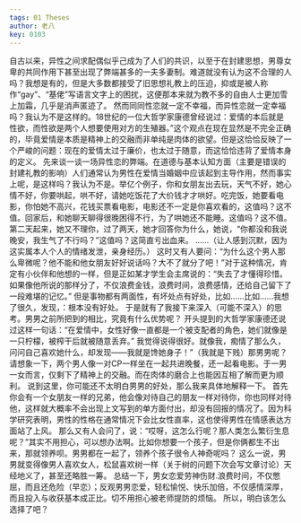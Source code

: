 ```yaml
---
tags: 01 Theses
author: 老八
key: 0103
---
```


自古以来，异性之间求配偶似乎己成为了人们的共识，以至于在封建思想，男尊女卑的共同作用下甚至出现了弊端甚多的一夫多妻制。难道就没有认为这不合理的人吗？我想是有的，但是大多数都接受了旧思想礼教上的压迫，抑或是被人称作“gay”、“基佬”写语言文字上的困扰，这便那本来就为教不多的自由人士更加雪上加霜，几乎是消声匿迹了。
然而同同性恋就一定不幸福，而异性恋就一定幸福吗？我认为不是这样的。18世纪的一位大哲学家康德曾经说过：爱情的本后就是性欲，而性欲是两个人想要使用对方的生殖器。”这个观点在现在显然是不完全正确的，毕竟爱情是本质是精神上的交融而非单纯是肉体的欲望。但是这恰恰反映了一个严峻的问题：现在的爱情太过于廉价，也太过于随意，而这恰恰违背了爱情本身的定义。
先来谈一谈一场异性恋的弊端。在道德与基本认知方面（主要是错误的封建礼教的影响）人们通常认为男性在爱情当婚姻中应该起到主导作用，然而事实上呢，是这样吗？我认为不是。举亿个例子，你和女朋友出去玩，天气不好，她心情不好，你要哄起，哄不好，请她吃饭花了大价钱才才哄好。吃完饭，她要看电影，你怕她不高兴，花钱买票看电影，电影还不一定是你喜欢看的，这值吗？这不值。回家后，和她聊天聊得很晚困得不行，为了哄她还不能睡。这值吗？这不值。第二天起来，她又不理你，过了两天，她才回答你为什么，她说，“你都没和我说晚安，我生气了不行吗？”这值吗？这简直亏出血来。
……（让人感到沉默，因为这实属本人个人的情绪发泄，亲身经历。）
这时又有人要问：“为什么这个男人那么卑微呢？他不能和他女朋友好好说话吗？大不了就分了吧！”对于这种情况，肯定有小伙伴和他想的一样，但是正如某才学生会主席说的：“失去了才懂得珍惜。如果像他所说的那样分了，不仅浪费金钱，浪费时间，浪费感情，还给自己留下了一段难堪的记忆。”
但是事物都有两面性，有坏处点有好处，比如……比如……我想了很久，发现，：根本没有好处。
于是就有了我接下来深入（可能不深入）的思考。男男之前所把到的相比，究竟有什么优势呢？
开头提到的大哲学家康德还说过这样一句话：“在爱情中，女性好像一直都是一个被支配者的角色，她们就像是一只柠檬，被榨干后就被随意丢弃。”
我觉得说得很好。就像我，痴情了那么久，问问自己喜欢她什么，却发现——我就是馋她身子！”（我就是下贱）那男男呢？
请想象一下，两个男人像一对CP一样坐在一起共进晚餐，还一起看电影。于一男一女而言，仅剩下了精神上的交融。而在肉体的磨合上也能因互相了解而更为顺利。
说到这里，你可能还不太明白男男的好处，那么我来具体地解释一下。
首先你会有一个女朋友一样的兄弟，他会像对待自己的朋友一样对待你，你也同样对待他，这样就大概率不会出现上文写到的单方面付出，却没有回报的情况了。因为科学研究表明，男性的性格在通常情况下会比女性直率，这也使得男性在情感表达方面站了上风。
那么又有人会问了，说：“哎呀，这怎么行呢？那人类怎么繁衍生息呢？”其实不用担心，可以想办法啊。比如你想要一个孩子，但是你俩都生不出来，那就领养呗。男男都在一起了，领养个孩子很令人神奇呢吗？
这么一说，男男就变得像男人喜欢女人，松鼠喜欢树一样（关于树的问题下次会写文章讨论）天经地义了，甚至还略胜一筹。
总结一下，男女恋爱劳神伤财.浪费时间，不仅憋屈，而且还危险（早恋）；反观男男恋爱，轻松愉悦、快乐加倍，不仅感情深厚，而且投入与收获基本成正比。切不用担心被老师提防的烦恼。
所以，明白该怎么选择了吧？ 
